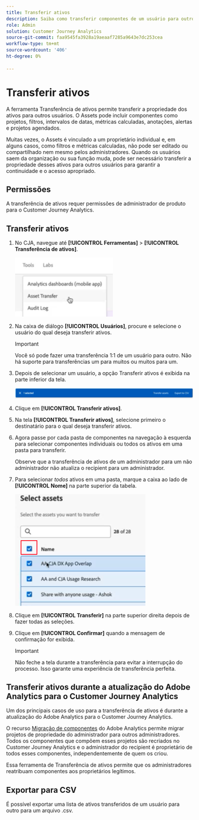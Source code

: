 ```yaml
---
title: Transferir ativos
description: Saiba como transferir componentes de um usuário para outro
role: Admin
solution: Customer Journey Analytics
source-git-commit: faa9545fa3928a19aeaaf7285a9643e7dc253cea
workflow-type: tm+mt
source-wordcount: '406'
ht-degree: 0%

---
```



# Transferir ativos

A ferramenta Transferência de ativos permite transferir a propriedade dos ativos para outros usuários. O Assets pode incluir componentes como projetos, filtros, intervalos de datas, métricas calculadas, anotações, alertas e projetos agendados.

Muitas vezes, o Assets é vinculado a um proprietário individual e, em alguns casos, como filtros e métricas calculadas, não pode ser editado ou compartilhado nem mesmo pelos administradores. Quando os usuários saem da organização ou sua função muda, pode ser necessário transferir a propriedade desses ativos para outros usuários para garantir a continuidade e o acesso apropriado.

## Permissões

A transferência de ativos requer permissões de administrador de produto para o Customer Journey Analytics.

## Transferir ativos

1. No CJA, navegue até **[!UICONTROL Ferramentas]** > **[!UICONTROL Transferência de ativos]**.

   ![Item de menu de transferência de ativos](/help/tools/asset-transfer/assets/asset-transfer.png)

1. Na caixa de diálogo **[!UICONTROL Usuários]**, procure e selecione o usuário do qual deseja transferir ativos.

   >[!IMPORTANT]
   >
   >Você só pode fazer uma transferência 1:1 de um usuário para outro. Não há suporte para transferências um para muitos ou muitos para um.


1. Depois de selecionar um usuário, a opção Transferir ativos é exibida na parte inferior da tela.

   ![opção de menu](/help/tools/asset-transfer/assets/after-selection.png)

1. Clique em **[!UICONTROL Transferir ativos]**.

1. Na tela **[!UICONTROL Transferir ativos]**, selecione primeiro o destinatário para o qual deseja transferir ativos.

1. Agora passe por cada pasta de componentes na navegação à esquerda para selecionar componentes individuais ou todos os ativos em uma pasta para transferir.

   Observe que a transferência de ativos de um administrador para um não administrador não atualiza o recipient para um administrador.

1. Para selecionar _todos_ ativos em uma pasta, marque a caixa ao lado de **[!UICONTROL Nome]** na parte superior da tabela.

   ![selecione os ativos a serem transferidos](/help/tools/asset-transfer/assets/select-assets.png)

1. Clique em **[!UICONTROL Transferir]** na parte superior direita depois de fazer todas as seleções.

1. Clique em **[!UICONTROL Confirmar]** quando a mensagem de confirmação for exibida.

   >[!IMPORTANT]
   >
   >Não feche a tela durante a transferência para evitar a interrupção do processo. Isso garante uma experiência de transferência perfeita.

## Transferir ativos durante a atualização do Adobe Analytics para o Customer Journey Analytics

Um dos principais casos de uso para a transferência de ativos é durante a atualização do Adobe Analytics para o Customer Journey Analytics.

O recurso [Migração de componentes](https://experienceleague.adobe.com/en/docs/analytics/admin/admin-tools/component-migration/component-migration) do Adobe Analytics permite migrar projetos de propriedade do administrador para outros administradores. Todos os componentes que compõem esses projetos são recriados no Customer Journey Analytics e o administrador do recipient é proprietário de todos esses componentes, independentemente de quem os criou.

Essa ferramenta de Transferência de ativos permite que os administradores reatribuam componentes aos proprietários legítimos.

## Exportar para CSV

É possível exportar uma lista de ativos transferidos de um usuário para outro para um arquivo .csv.

<!---## Unknown users

All previously deleted users appear under one unknown user entry, along with all their orphan components. These components can be transferred to a new recipient. This feature will be available in January.-->
